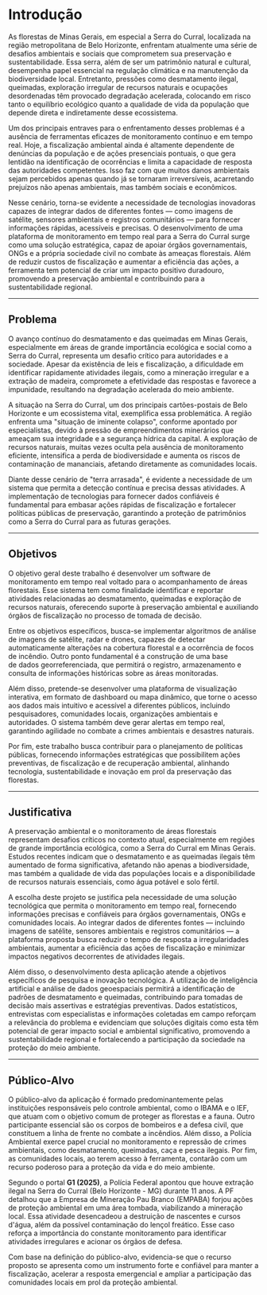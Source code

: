 # Introdução

As florestas de Minas Gerais, em especial a Serra do Curral, localizada na região metropolitana de Belo Horizonte, enfrentam atualmente uma série de desafios ambientais e sociais que comprometem sua preservação e sustentabilidade. Essa serra, além de ser um patrimônio natural e cultural, desempenha papel essencial na regulação climática e na manutenção da biodiversidade local. Entretanto, pressões como desmatamento ilegal, queimadas, exploração irregular de recursos naturais e ocupações desordenadas têm provocado degradação acelerada, colocando em risco tanto o equilíbrio ecológico quanto a qualidade de vida da população que depende direta e indiretamente desse ecossistema.  

Um dos principais entraves para o enfrentamento desses problemas é a ausência de ferramentas eficazes de monitoramento contínuo e em tempo real. Hoje, a fiscalização ambiental ainda é altamente dependente de denúncias da população e de ações presenciais pontuais, o que gera lentidão na identificação de ocorrências e limita a capacidade de resposta das autoridades competentes. Isso faz com que muitos danos ambientais sejam percebidos apenas quando já se tornaram irreversíveis, acarretando prejuízos não apenas ambientais, mas também sociais e econômicos.  

Nesse cenário, torna-se evidente a necessidade de tecnologias inovadoras capazes de integrar dados de diferentes fontes — como imagens de satélite, sensores ambientais e registros comunitários — para fornecer informações rápidas, acessíveis e precisas. O desenvolvimento de uma plataforma de monitoramento em tempo real para a Serra do Curral surge como uma solução estratégica, capaz de apoiar órgãos governamentais, ONGs e a própria sociedade civil no combate às ameaças florestais. Além de reduzir custos de fiscalização e aumentar a eficiência das ações, a ferramenta tem potencial de criar um impacto positivo duradouro, promovendo a preservação ambiental e contribuindo para a sustentabilidade regional.

---

## Problema

O avanço contínuo do desmatamento e das queimadas em Minas Gerais, especialmente em áreas de grande importância ecológica e social como a Serra do Curral, representa um desafio crítico para autoridades e a sociedade. Apesar da existência de leis e fiscalização, a dificuldade em identificar rapidamente atividades ilegais, como a mineração irregular e a extração de madeira, compromete a efetividade das respostas e favorece a impunidade, resultando na degradação acelerada do meio ambiente.

A situação na Serra do Curral, um dos principais cartões-postais de Belo Horizonte e um ecossistema vital, exemplifica essa problemática. A região enfrenta uma "situação de iminente colapso", conforme apontado por especialistas, devido à pressão de empreendimentos minerários que ameaçam sua integridade e a segurança hídrica da capital. A exploração de recursos naturais, muitas vezes oculta pela ausência de monitoramento eficiente, intensifica a perda de biodiversidade e aumenta os riscos de contaminação de mananciais, afetando diretamente as comunidades locais.

Diante desse cenário de "terra arrasada", é evidente a necessidade de um sistema que permita a detecção contínua e precisa dessas atividades. A implementação de tecnologias para fornecer dados confiáveis é fundamental para embasar ações rápidas de fiscalização e fortalecer políticas públicas de preservação, garantindo a proteção de patrimônios como a Serra do Curral para as futuras gerações.

---

## Objetivos

O objetivo geral deste trabalho é desenvolver um software de monitoramento em tempo real voltado para o acompanhamento de áreas florestais. Esse sistema tem como finalidade identificar e reportar atividades relacionadas ao desmatamento, queimadas e exploração de recursos naturais, oferecendo suporte à preservação ambiental e auxiliando órgãos de fiscalização no processo de tomada de decisão.  

Entre os objetivos específicos, busca-se implementar algoritmos de análise de imagens de satélite, radar e drones, capazes de detectar  
automaticamente alterações na cobertura florestal e a ocorrência de focos de incêndio. Outro ponto fundamental é a construção de uma base  
de dados georreferenciada, que permitirá o registro, armazenamento e consulta de informações históricas sobre as áreas monitoradas.  

Além disso, pretende-se desenvolver uma plataforma de visualização interativa, em formato de dashboard ou mapa dinâmico, que torne o acesso aos dados mais intuitivo e acessível a diferentes públicos, incluindo pesquisadores, comunidades locais, organizações ambientais e autoridades. O sistema também deve gerar alertas em tempo real, garantindo agilidade no combate a crimes ambientais e desastres naturais.  

Por fim, este trabalho busca contribuir para o planejamento de políticas públicas, fornecendo informações estratégicas que possibilitem ações  
preventivas, de fiscalização e de recuperação ambiental, alinhando tecnologia, sustentabilidade e inovação em prol da preservação das florestas.

---

## Justificativa

A preservação ambiental e o monitoramento de áreas florestais representam desafios críticos no contexto atual, especialmente em regiões de grande importância ecológica, como a Serra do Curral em Minas Gerais. Estudos recentes indicam que o desmatamento e as queimadas ilegais têm aumentado de forma significativa, afetando não apenas a biodiversidade, mas também a qualidade de vida das populações locais e a disponibilidade de recursos naturais essenciais, como água potável e solo fértil.  

A escolha deste projeto se justifica pela necessidade de uma solução tecnológica que permita o monitoramento em tempo real, fornecendo informações precisas e confiáveis para órgãos governamentais, ONGs e comunidades locais. Ao integrar dados de diferentes fontes — incluindo imagens de satélite, sensores ambientais e registros comunitários — a plataforma proposta busca reduzir o tempo de resposta a irregularidades ambientais, aumentar a eficiência das ações de fiscalização e minimizar impactos negativos decorrentes de atividades ilegais.  

Além disso, o desenvolvimento desta aplicação atende a objetivos específicos de pesquisa e inovação tecnológica. A utilização de inteligência artificial e análise de dados geoespaciais permitirá a identificação de padrões de desmatamento e queimadas, contribuindo para tomadas de decisão mais assertivas e estratégias preventivas. Dados estatísticos, entrevistas com especialistas e informações coletadas em campo reforçam a relevância do problema e evidenciam que soluções digitais como esta têm potencial de gerar impacto social e ambiental significativo, promovendo a sustentabilidade regional e fortalecendo a participação da sociedade na proteção do meio ambiente.

---

## Público-Alvo

O público-alvo da aplicação é formado predominantemente pelas instituições responsáveis pelo controle ambiental, como o IBAMA e o IEF, que atuam com o objetivo comum de proteger as florestas e a fauna. Outro participante essencial são os corpos de bombeiros e a defesa civil, que constituem a linha de frente no combate a incêndios. Além disso, a Polícia Ambiental exerce papel crucial no monitoramento e repressão de crimes ambientais, como desmatamento, queimadas, caça e pesca ilegais. Por fim, as comunidades locais, ao terem acesso à ferramenta, contarão com um recurso poderoso para a proteção da vida e do meio ambiente.  

Segundo o portal **G1 (2025)**, a Polícia Federal apontou que houve extração ilegal na Serra do Curral (Belo Horizonte - MG) durante 11 anos. A PF detalhou que a Empresa de Mineração Pau Branco (EMPABA) forjou ações de proteção ambiental em uma área tombada, viabilizando a mineração local. Essa atividade desencadeou a destruição de nascentes e cursos d'água, além da possível contaminação do lençol freático. Esse caso reforça a importância do constante monitoramento para identificar atividades irregulares e acionar os órgãos de defesa.  

Com base na definição do público-alvo, evidencia-se que o recurso proposto se apresenta como um instrumento forte e confiável para manter a fiscalização, acelerar a resposta emergencial e ampliar a participação das comunidades locais em prol da proteção ambiental.  

